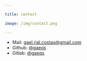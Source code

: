 ```yaml
---

title: contact

image: /img/contact.png

---
```

<!--data-style-override-->

- Mail: gael.rial.costas@gmail.com
- Github: [@gaeqs](https://github.com/gaeqs)
- Gitlab: [@gaeqs](https://gitlab.com/gaeqs)
